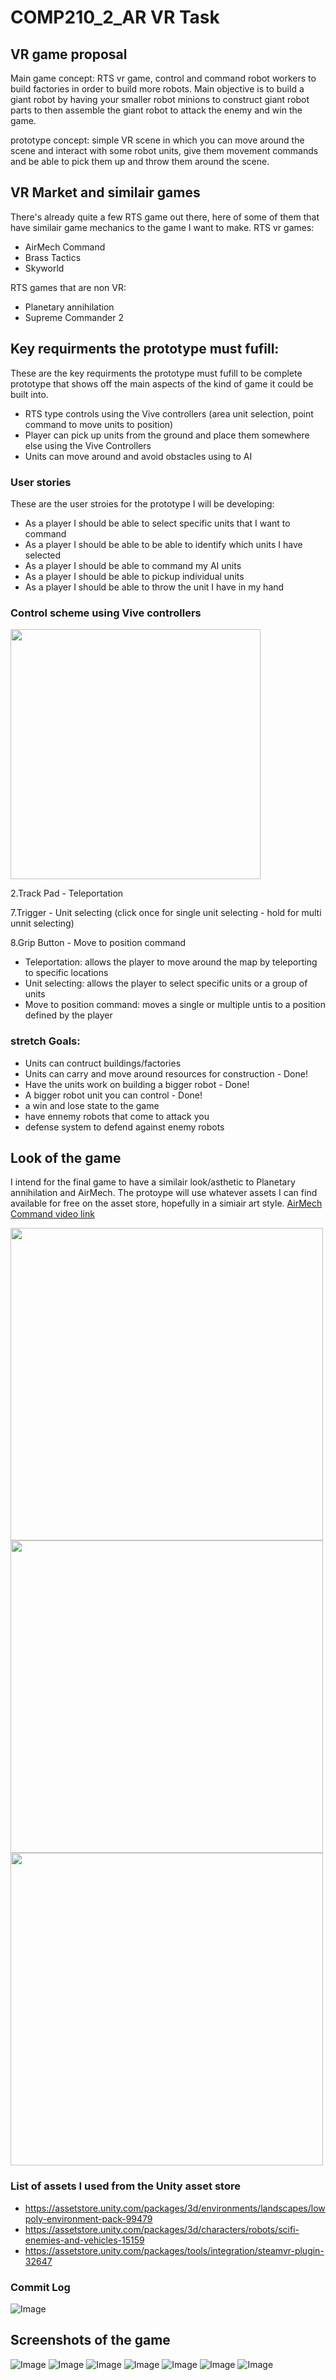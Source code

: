 # COMP210_2_AR VR Task

## VR game proposal
Main game concept:
RTS vr game, control and command robot workers to build factories in order to build more robots.
Main objective is to build a giant robot by having your smaller robot minions to construct giant robot parts to then assemble the giant robot to attack the enemy and win the game.

prototype concept:
simple VR scene in which you can move around the scene and interact with some robot units, give them movement commands and be able to pick them up and throw them around the scene.

## VR Market and similair games
There's already quite a few RTS game out there, here of some of them that have similair game mechanics to the game I want to make.
RTS vr games:
- AirMech Command
- Brass Tactics
- Skyworld

RTS games that are non VR:
- Planetary annihilation
- Supreme Commander 2


## Key requirments the prototype must fufill:
These are the key requirments the prototype must fufill to be complete prototype that shows off the main aspects of the kind of game it could be built into.
- RTS type controls using the Vive controllers (area unit selection, point command to move units to position)
- Player can pick up units from the ground and place them somewhere else using the Vive Controllers
- Units can move around and avoid obstacles using to AI

### User stories
These are the user stroies for the prototype I will be developing:
- As a player I should be able to select specific units that I want to command
- As a player I should be able to be able to identify which units I have selected
- As a player I should be able to command my AI units
- As a player I should be able to pickup individual units
- As a player I should be able to throw the unit I have in my hand

### Control scheme using Vive controllers
<img src="https://docs.unity3d.com/uploads/Main/vive_controllers.jpg" width="400">

2.Track Pad - Teleportation

7.Trigger - Unit selecting (click once for single unit selecting - hold for multi unnit selecting)

8.Grip Button - Move to position command

- Teleportation: allows the player to move around the map by teleporting to specific locations
- Unit selecting: allows the player to select specific units or a group of units
- Move to position command: moves a single or multiple untis to a position defined by the player

### stretch Goals:
- Units can contruct buildings/factories
- Units can carry and move around resources for construction - Done!
- Have the units work on building a bigger robot - Done!
- A bigger robot unit you can control - Done!
- a win and lose state to the game
- have ennemy robots that come to attack you
- defense system to defend against enemy robots

## Look of the game
I intend for the final game to have a similair look/asthetic to Planetary annihilation and AirMech.
The protoype will use whatever assets I can find available for free on the asset store, hopefully in a simiair art style.
[AirMech Command video link](https://www.youtube.com/watch?v=hL-8GeuDPzI)

<img src="https://www.gamereactor.eu/media/62/single_playeraddedplanetary_1166244b.jpg" width="500">
<img src="https://vrgamecritic.com/images/games/screens/5-screen-05.jpg" width="500">
<img src="http://24.media.tumblr.com/11cfc7e5f7741b2453cc3861505463cf/tumblr_mh3kexjaYh1s49jb5o1_1280.jpg" width="500">

### List of assets I used from the Unity asset store
- https://assetstore.unity.com/packages/3d/environments/landscapes/lowpoly-environment-pack-99479
- https://assetstore.unity.com/packages/3d/characters/robots/scifi-enemies-and-vehicles-15159
- https://assetstore.unity.com/packages/tools/integration/steamvr-plugin-32647

### Commit Log
![Image](Commits%20log.JPG)

## Screenshots of the game
![Image](Screen1.PNG)
![Image](Screen2.PNG)
![Image](Screen3.PNG)
![Image](Screen4.PNG)
![Image](Screen5.PNG)
![Image](Screen6.PNG)
![Image](Screen7.PNG)
